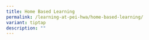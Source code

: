 ```yaml
---
title: Home Based Learning
permalink: /learning-at-pei-hwa/home-based-learning/
variant: tiptap
description: ""
---
```

